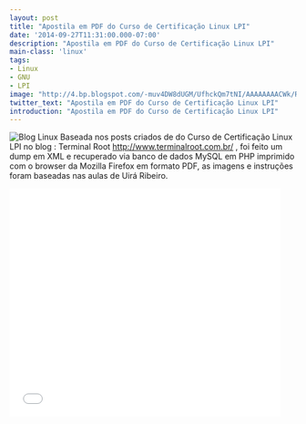```yaml
---
layout: post
title: "Apostila em PDF do Curso de Certificação Linux LPI"
date: '2014-09-27T11:31:00.000-07:00'
description: "Apostila em PDF do Curso de Certificação Linux LPI"
main-class: 'linux'
tags:
- Linux
- GNU
- LPI
image: "http://4.bp.blogspot.com/-muv4DW8dUGM/UfhckQm7tNI/AAAAAAAACWk/RCjUJzA6iCU/s72-c/coin.jpg"
twitter_text: "Apostila em PDF do Curso de Certificação Linux LPI"
introduction: "Apostila em PDF do Curso de Certificação Linux LPI"
---
```

![Blog Linux](http://4.bp.blogspot.com/-muv4DW8dUGM/UfhckQm7tNI/AAAAAAAACWk/RCjUJzA6iCU/s320/coin.jpg "Blog Linux")
Baseada nos posts criados de do Curso de Certificação Linux LPI no blog :
Terminal Root http://www.terminalroot.com.br/ , foi feito um dump em XML e recuperado via banco de dados MySQL em PHP imprimido com o browser da Mozilla Firefox em formato PDF, as imagens e instruções foram baseadas nas aulas de Uirá Ribeiro.
<iframe frameborder="0" height="400" marginheight="0" marginwidth="0" scrolling="no" src="//www.slideshare.net/slideshow/embed_code/39601586" width="476"><iframe> 
Logue no Slide Share e faça o download da mesma!
